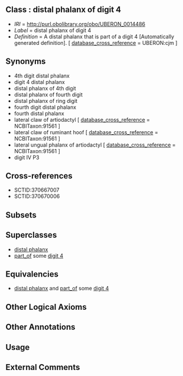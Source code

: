
## Class : distal phalanx of digit 4

 * *IRI* = http://purl.obolibrary.org/obo/UBERON_0014486
 * *Label* = distal phalanx of digit 4
 * *Definition* = A distal phalanx that is part of a digit 4 [Automatically generated definition]. [ [database_cross_reference](../../ef/oboInOwl#hasDbXref.md) = UBERON:cjm ]

## Synonyms

 * 4th digit distal phalanx
 * digit 4 distal phalanx
 * distal phalanx of 4th digit
 * distal phalanx of fourth digit
 * distal phalanx of ring digit
 * fourth digit distal phalanx
 * fourth distal phalanx
 * lateral claw of artiodactyl [ [database_cross_reference](../../ef/oboInOwl#hasDbXref.md) = NCBITaxon:91561 ]
 * lateral claw of ruminant hoof [ [database_cross_reference](../../ef/oboInOwl#hasDbXref.md) = NCBITaxon:91561 ]
 * lateral ungual phalanx of artiodactyl [ [database_cross_reference](../../ef/oboInOwl#hasDbXref.md) = NCBITaxon:91561 ]
 * digit IV P3

## Cross-references

 * SCTID:370667007
 * SCTID:370670006

## Subsets


## Superclasses

 * [distal phalanx](../../UBERON/00/UBERON_0004300.md)
 * [part_of](../../BFO/50/BFO_0000050.md) some [digit 4](../../UBERON/51/UBERON_0006051.md)

## Equivalencies

 * [distal phalanx](../../UBERON/00/UBERON_0004300.md) and [part_of](../../BFO/50/BFO_0000050.md) some [digit 4](../../UBERON/51/UBERON_0006051.md)

## Other Logical Axioms


## Other Annotations


## Usage


## External Comments

